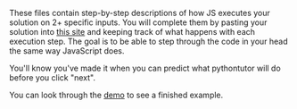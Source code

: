 These files contain step-by-step descriptions of how JS executes your solution on 2+ specific inputs.  You will complete them by pasting your solution into [this site](http://www.pythontutor.com/javascript.html#mode=edit) and keeping track of what happens with each execution step.  The goal is to be able to step through the code in your head the same way JavaScript does.  

You'll know you've made it when you can predict what pythontutor will do before you click "next".


You can look through the [demo](https://github.com/elewa-student/String-Reverser/tree/master/step-throughs) to see a finished example.
